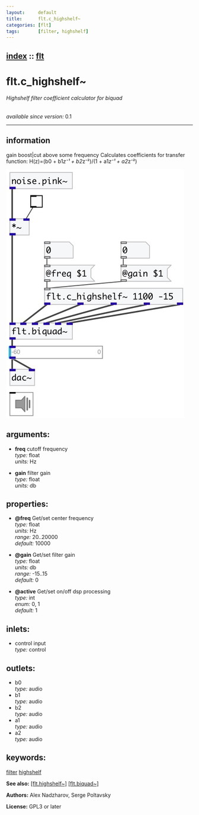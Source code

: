 ```yaml
---
layout:     default
title:      flt.c_highshelf~
categories: [flt]
tags:       [filter, highshelf]
---
```

[index](index.html) :: [flt](category_flt.html)
---

# flt.c_highshelf~

###### Highshelf filter coefficient calculator for biquad

*available since version:* 0.1

---


## information
gain boost|cut above some frequency Calculates coefficients for transfer function: H(z)=(b0 + b1*z⁻¹ + b2*z⁻²)/(1 + a1*z⁻¹ + a2*z⁻²)


[![example](../examples/img/flt.c_highshelf~.jpg)](../examples/pd/flt.c_highshelf~.pd)



## arguments:

* **freq**
cutoff frequency<br>
_type:_ float<br>
_units:_ Hz<br>

* **gain**
filter gain<br>
_type:_ float<br>
_units:_ db<br>





## properties:

* **@freq** 
Get/set center frequency<br>
_type:_ float<br>
_units:_ Hz<br>
_range:_ 20..20000<br>
_default:_ 10000<br>

* **@gain** 
Get/set filter gain<br>
_type:_ float<br>
_units:_ db<br>
_range:_ -15..15<br>
_default:_ 0<br>

* **@active** 
Get/set on/off dsp processing<br>
_type:_ int<br>
_enum:_ 0, 1<br>
_default:_ 1<br>



## inlets:

* control input<br>
_type:_ control



## outlets:

* b0<br>
_type:_ audio
* b1<br>
_type:_ audio
* b2<br>
_type:_ audio
* a1<br>
_type:_ audio
* a2<br>
_type:_ audio



## keywords:

[filter](keywords/filter.html)
[highshelf](keywords/highshelf.html)



**See also:**
[\[flt.highshelf~\]](flt.highshelf~.html)
[\[flt.biquad~\]](flt.biquad~.html)




**Authors:** Alex Nadzharov, Serge Poltavsky




**License:** GPL3 or later





